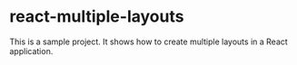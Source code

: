 # react-multiple-layouts
This is a sample project. It shows how to create multiple layouts in a React application.
